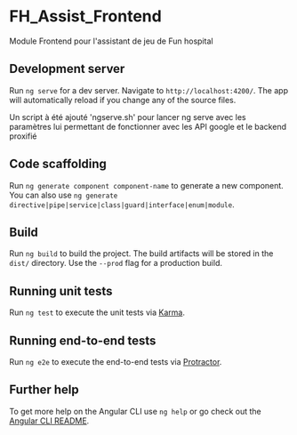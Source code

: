 # FH_Assist_Frontend
Module Frontend pour l'assistant de jeu de Fun hospital

## Development server

Run `ng serve` for a dev server. Navigate to `http://localhost:4200/`. The app will automatically reload if you change any of the source files.

Un script à été ajouté 'ngserve.sh' pour lancer ng serve avec les paramètres lui permettant de fonctionner avec les API google et le backend proxifié

## Code scaffolding

Run `ng generate component component-name` to generate a new component. You can also use `ng generate directive|pipe|service|class|guard|interface|enum|module`.

## Build

Run `ng build` to build the project. The build artifacts will be stored in the `dist/` directory. Use the `--prod` flag for a production build.

## Running unit tests

Run `ng test` to execute the unit tests via [Karma](https://karma-runner.github.io).

## Running end-to-end tests

Run `ng e2e` to execute the end-to-end tests via [Protractor](http://www.protractortest.org/).

## Further help

To get more help on the Angular CLI use `ng help` or go check out the [Angular CLI README](https://github.com/angular/angular-cli/blob/master/README.md).
